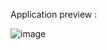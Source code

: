 Application preview :

![image](https://github.com/Prateek-sn-coder/Today-I-Learned-/assets/76763573/ca2409a1-785e-4005-b54c-3752f80f8535)

